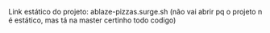 Link estático do projeto: ablaze-pizzas.surge.sh (não vai abrir pq o projeto n é estático, mas tá na master certinho todo codigo)
